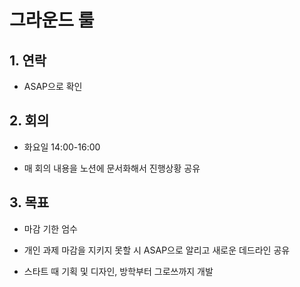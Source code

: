 # 그라운드 룰
## 1. 연락
- ASAP으로 확인

## 2. 회의
- 화요일 14:00-16:00

- 매 회의 내용을 노션에 문서화해서 진행상황 공유

## 3. 목표
- 마감 기한 엄수

- 개인 과제 마감을 지키지 못할 시 ASAP으로 알리고 새로운 데드라인 공유

- 스타트 때 기획 및 디자인, 방학부터 그로쓰까지 개발

